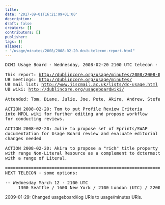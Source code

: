 ```yaml
---
title: 
date: '2017-09-01T16:21:09+01:00'
description: 
draft: false
creators: []
contributors: []
publisher: 
tags: []
aliases:
- "/usage/minutes/2008/2008-02-20.dcub-telecon-report.html"
---
```


<pre>
DCMI Usage Board - Wednesday, 2008-02-20 2100 UTC telecon - report

This report: <a href="http://dublincore.org/usage/minutes/2008/2008-02-20.dcub-telecon-report.html">http://dublincore.org/usage/minutes/2008/2008-02-20.dcub-telecon-report.html</a>
UB meetings: <a href="http://dublincore.org/usage/minutes/">http://dublincore.org/usage/minutes/</a>
UB mail list: <a href="http://www.jiscmail.ac.uk/lists/dc-usage.html">http://www.jiscmail.ac.uk/lists/dc-usage.html</a>
UB wiki: <a href="http://dublincore.org/usageboardwiki/">http://dublincore.org/usageboardwiki/</a>

Attended: Tom, Diane, Julie, Joe, Pete, Akira, Andrew, Stefanie

ACTION 2008-02-20: Tom to put Profile Review Criteria
into MPDL wiki for further editing and propose workflow
for conducting reviews.

ACTION 2008-02-20: Julie to propose set of Eprints/SWAP
documentation for Usage Board review and evaluate editorial
changes needed

ACTION 2008-02-20: Akira to propose a "rich" title property
with range Non-Literal Resource as a complement to dcterms:title
with a range of Literal.

======================================================================
NEXT TELECON - some options:

-- Wednesday March 12 - 2100 UTC
     1300 Seattle / 1600 New York / 2100 London (UTC) / 2200 Berlin / 0600 Tokyo+ / 0800 Sydney+
</pre>2009-01-29: Changed usageboard/log URIs to usage/minutes URIs.
